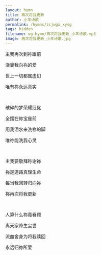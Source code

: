 ```yaml
---
layout: hymn
title: 再次将我更新
author: 小羊诗歌
permalink: /hymns/zcjwgx_xysg
tags: hidden
filename: wg-hymn/再次将我更新_小羊诗歌.mp3
image: 再次将我更新_小羊诗歌.jpg
---
```


主我再次到祢跟前

浇奠我向祢的爱

世上一切都属虚幻

唯有祢永远真实

<br>

破碎的梦荣耀冠冕

全摆在祢宝座前

用我泪水来洗祢的脚

唯祢能洗我心灵

<br>

主我要敬拜称谢祢

祢是道路真理生命

每当我回转归向祢

祢再次将我更新

<br>

人算什么祢竟眷顾

离天家降生尘世

流血舍身为将我赎回

永远归祢所爱